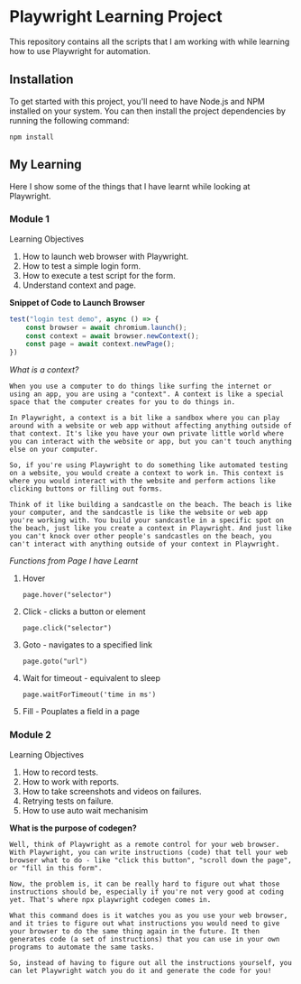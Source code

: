# Playwright Learning Project

This repository contains all the scripts that I am working with while learning how to use Playwright for automation.

## Installation

To get started with this project, you'll need to have Node.js and NPM installed on your system. You can then install the project dependencies by running the following command:

```npm install```

## My Learning

Here I show some of the things that I have learnt while looking at Playwright.

### Module 1

Learning Objectives

1. How to launch web browser with Playwright.
2. How to test a simple login form.
3. How to execute a test script for the form.
4. Understand context and page.

**Snippet of Code to Launch Browser**

```javascript
test("login test demo", async () => {
    const browser = await chromium.launch();
    const context = await browser.newContext();
    const page = await context.newPage();
})
```

*What is a context?*

```
When you use a computer to do things like surfing the internet or using an app, you are using a "context". A context is like a special space that the computer creates for you to do things in.

In Playwright, a context is a bit like a sandbox where you can play around with a website or web app without affecting anything outside of that context. It's like you have your own private little world where you can interact with the website or app, but you can't touch anything else on your computer.

So, if you're using Playwright to do something like automated testing on a website, you would create a context to work in. This context is where you would interact with the website and perform actions like clicking buttons or filling out forms.

Think of it like building a sandcastle on the beach. The beach is like your computer, and the sandcastle is like the website or web app you're working with. You build your sandcastle in a specific spot on the beach, just like you create a context in Playwright. And just like you can't knock over other people's sandcastles on the beach, you can't interact with anything outside of your context in Playwright.
```

*Functions from Page I have Learnt*

1. Hover

    ```page.hover("selector")```

2. Click - clicks a button or element

    ```page.click("selector")```

3. Goto - navigates to a specified link

    ```page.goto("url")```

4. Wait for timeout - equivalent to sleep

    ```page.waitForTimeout('time in ms')```

5. Fill - Pouplates a field in a page

### Module 2

Learning Objectives

1. How to record tests.
2. How to work with reports.
3. How to take screenshots and videos on failures.
4. Retrying tests on failure.
5. How to use auto wait mechanisim

**What is the purpose of codegen?**

```
Well, think of Playwright as a remote control for your web browser. With Playwright, you can write instructions (code) that tell your web browser what to do - like "click this button", "scroll down the page", or "fill in this form".

Now, the problem is, it can be really hard to figure out what those instructions should be, especially if you're not very good at coding yet. That's where npx playwright codegen comes in.

What this command does is it watches you as you use your web browser, and it tries to figure out what instructions you would need to give your browser to do the same thing again in the future. It then generates code (a set of instructions) that you can use in your own programs to automate the same tasks.

So, instead of having to figure out all the instructions yourself, you can let Playwright watch you do it and generate the code for you!
```